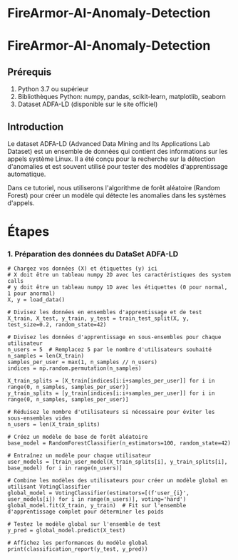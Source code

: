 # FireArmor-AI-Anomaly-Detection

# FireArmor-AI-Anomaly-Detection

## Prérequis
  1. Python 3.7 ou supérieur
  2. Bibliothèques Python: numpy, pandas, scikit-learn, matplotlib, seaborn
  3. Dataset ADFA-LD (disponible sur le site officiel)


## Introduction
Le dataset ADFA-LD (Advanced Data Mining and Its Applications Lab Dataset) est un ensemble de données qui contient des informations sur les appels système Linux. Il a été conçu pour la recherche sur la détection d'anomalies et est souvent utilisé pour tester des modèles d'apprentissage automatique.

Dans ce tutoriel, nous utiliserons l'algorithme de forêt aléatoire (Random Forest) pour créer un modèle qui détecte les anomalies dans les systèmes d'appels.

# Étapes

### 1. Préparation des données du DataSet ADFA-LD











```
# Chargez vos données (X) et étiquettes (y) ici
# X doit être un tableau numpy 2D avec les caractéristiques des system calls
# y doit être un tableau numpy 1D avec les étiquettes (0 pour normal, 1 pour anormal)
X, y = load_data()

# Divisez les données en ensembles d'apprentissage et de test
X_train, X_test, y_train, y_test = train_test_split(X, y, test_size=0.2, random_state=42)

# Divisez les données d'apprentissage en sous-ensembles pour chaque utilisateur
n_users = 5  # Remplacez 5 par le nombre d'utilisateurs souhaité
n_samples = len(X_train)
samples_per_user = max(1, n_samples // n_users)
indices = np.random.permutation(n_samples)

X_train_splits = [X_train[indices[i:i+samples_per_user]] for i in range(0, n_samples, samples_per_user)]
y_train_splits = [y_train[indices[i:i+samples_per_user]] for i in range(0, n_samples, samples_per_user)]

# Réduisez le nombre d'utilisateurs si nécessaire pour éviter les sous-ensembles vides
n_users = len(X_train_splits)

# Créez un modèle de base de forêt aléatoire
base_model = RandomForestClassifier(n_estimators=100, random_state=42)

# Entraînez un modèle pour chaque utilisateur
user_models = [train_user_model(X_train_splits[i], y_train_splits[i], base_model) for i in range(n_users)]

# Combine les modèles des utilisateurs pour créer un modèle global en utilisant VotingClassifier
global_model = VotingClassifier(estimators=[(f'user_{i}', user_models[i]) for i in range(n_users)], voting='hard')
global_model.fit(X_train, y_train)  # Fit sur l'ensemble d'apprentissage complet pour déterminer les poids

# Testez le modèle global sur l'ensemble de test
y_pred = global_model.predict(X_test)

# Affichez les performances du modèle global
print(classification_report(y_test, y_pred))
```
